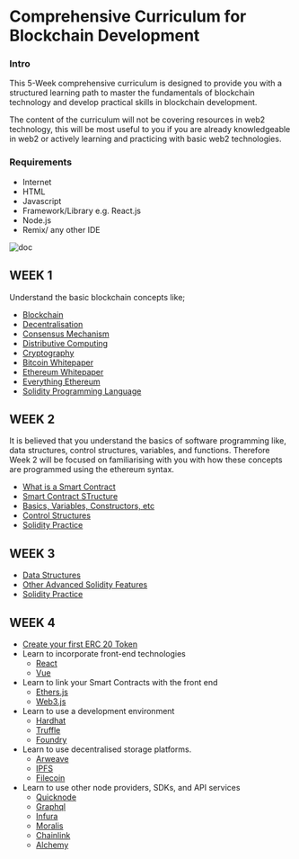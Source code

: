 # Comprehensive Curriculum for Blockchain Development

### Intro

This 5-Week comprehensive curriculum is designed to provide you with a structured learning path to master the fundamentals of blockchain technology and develop practical skills in blockchain development.

The content of the curriculum will not be covering resources in web2 technology, this will be most useful to you if you are already knowledgeable in web2 or actively learning and practicing with basic web2 technologies.


### Requirements
- Internet
- HTML
- Javascript
- Framework/Library e.g. React.js
- Node.js
- Remix/ any other IDE


![doc](https://pbs.twimg.com/media/FyOLdACXoAIgDAq?format=png&name=small)

## WEEK 1

Understand the basic blockchain concepts like;

- [Blockchain](https://en.wikipedia.org/wiki/Blockchain)
- [Decentralisation](https://www.techtarget.com/searchcio/definition/blockchain-decentralization)
- [Consensus Mechanism](https://ethereum.org/en/developers/docs/consensus-mechanisms/)
- [Distributive Computing](https://en.wikipedia.org/wiki/Distributed_computing)
- [Cryptography](https://en.wikipedia.org/wiki/Cryptography)
- [Bitcoin Whitepaper](https://bitcoin.org/bitcoin.pdf)
- [Ethereum Whitepaper](https://ethereum.org/en/whitepaper/)
- [Everything Ethereum](https://ethereum.org/en/learn/)
- [Solidity Programming Language](https://docs.soliditylang.org/en/latest/)


## WEEK 2
It is believed that you understand the basics of software programming like, data structures, control structures, variables, and functions. Therefore Week 2 will be focused on familiarising with you with how these concepts are programmed using the ethereum syntax.

- [What is a Smart Contract](https://ethereum.org/en/smart-contracts/#smart-contracts)
- [Smart Contract STructure](https://docs.soliditylang.org/en/latest/structure-of-a-contract.html)
- [Basics, Variables, Constructors, etc](https://docs.soliditylang.org/en/latest/types.html)
- [Control Structures](https://docs.soliditylang.org/en/latest/control-structures.html)
- [Solidity Practice](https://codedamn.com/)

## WEEK 3

- [Data Structures](https://web3.hashnode.com/solidity-tutorial-data-types-and-data-structures-in-solidity)
- [Other Advanced Solidity Features](https://docs.soliditylang.org/en/latest/contracts.html)
- [Solidity Practice](https://codedamn.com/)

## WEEK 4
- [Create your first ERC 20 Token](https://www.quicknode.com/guides/ethereum-development/smart-contracts/how-to-create-and-deploy-an-erc20-token)
- Learn to incorporate front-end technologies
  - [React](https://react.dev/learn)
  - [Vue](https://vuejs.org/guide/introduction.html)
- Learn to link your Smart Contracts with the front end
  -  [Ethers.js](https://docs.ethers.org/v5/)
  -  [Web3.js](https://web3js.readthedocs.io/en/v1.10.0/)
- Learn to use a development environment
  - [Hardhat](https://hardhat.org/docs)
  - [Truffle](https://trufflesuite.com/docs/)
  - [Foundry](https://book.getfoundry.sh/)
- Learn to use decentralised storage platforms.
   - [Arweave](https://www.arweave.org/build)
   - [IPFS](https://docs.ipfs.tech/)
   - [Filecoin](https://docs.filecoin.io/)
- Learn to use other node providers, SDKs, and API services
   - [Quicknode](https://www.quicknode.com/docs/welcome)
   - [Graphql](https://graphql.org/code/)
   - [Infura](https://docs.infura.io/networks/ethereum?_ga=2.117230726.1864370430.1686798949-2027956840.1659226978)
   - [Moralis](https://docs.moralis.io/)
   - [Chainlink](https://docs.chain.link/)
   - [Alchemy](https://docs.alchemy.com/) 
